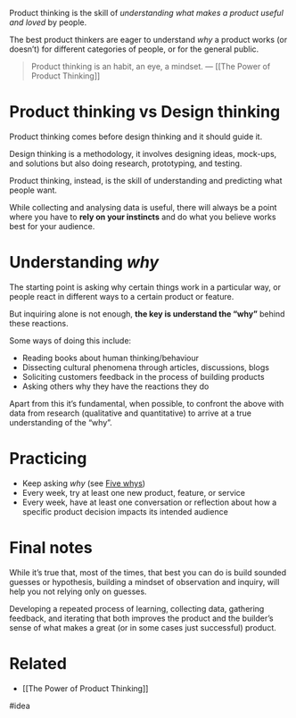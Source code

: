 Product thinking is the skill of *understanding what makes a product useful and loved* by people.

The best product thinkers are eager to understand *why* a product works (or doesn’t) for different categories of people, or for the general public.

> Product thinking is an habit, an eye, a mindset.
> — [[The Power of Product Thinking]]

# Product thinking vs Design thinking 

Product thinking comes before design thinking and it should guide it.

Design thinking is a methodology, it involves designing ideas, mock-ups, and solutions but also doing research, prototyping, and testing. 

Product thinking, instead, is the skill of understanding and predicting what people want. 

While collecting and analysing data is useful, there will always be a point where you have to **rely on your instincts** and do what you believe works best for your audience.

# Understanding *why*

The starting point is asking why certain things work in a particular way, or people react in different ways to a certain product or feature.

But inquiring alone is not enough, **the key is understand the “why”** behind these reactions.

Some ways of doing this include:
- Reading books about human thinking/behaviour
- Dissecting cultural phenomena through articles, discussions, blogs
- Soliciting customers feedback in the process of building products
- Asking others why they have the reactions they do

Apart from this it’s fundamental, when possible, to confront the above with data from research (qualitative and quantitative) to arrive at a true understanding of the “why”.

# Practicing

- Keep asking *why* (see [Five whys](https://en.wikipedia.org/wiki/Five_whys))
- Every week, try at least one new product, feature, or service
- Every week, have at least one conversation or reflection about how a specific product decision impacts its intended audience

# Final notes

While it’s true that, most of the times, that best you can do is build sounded guesses or hypothesis, building a mindset of observation and inquiry, will help you not relying only on guesses. 

Developing a repeated process of learning, collecting data, gathering feedback, and iterating that both improves the product and the builder’s sense of what makes a great (or in some cases just successful) product. 

# Related
- [[The Power of Product Thinking]]

 #idea